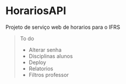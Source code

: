 # HorariosAPI
Projeto de serviço web de horarios para o IFRS

> To do
  > - Alterar senha
  > - Disciplinas alunos
  > - Deploy
  > - Relatorios
  > - Filtros professor